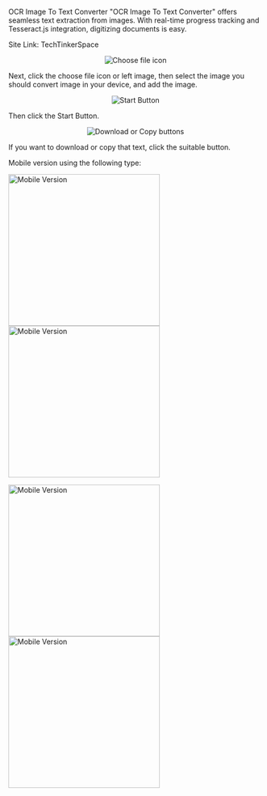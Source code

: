 OCR Image To Text Converter
"OCR Image To Text Converter" offers seamless text extraction from images. With real-time progress tracking and Tesseract.js integration, digitizing documents is easy.

Site Link: TechTinkerSpace

<p align="center">
  <img src="https://github.com/deemalvidarshana/OCR-Image-To-Text/assets/155978063/fd2a4df4-2a52-4f33-b985-c7d6fbc641c1" alt="Choose file icon">
</p>
Next, click the choose file icon or left image, then select the image you should convert image in your device, and add the image.

<p align="center">
  <img src="https://github.com/deemalvidarshana/OCR-Image-To-Text/assets/155978063/58eae5a4-9216-4642-8cfa-130a670c4a76" alt="Start Button">
</p>
Then click the Start Button.

<p align="center">
  <img src="https://github.com/deemalvidarshana/OCR-Image-To-Text/assets/155978063/b79961d8-e9af-4b32-83fd-a6f1188bc1b2" alt="Download or Copy buttons">
</p>
If you want to download or copy that text, click the suitable button.

Mobile version using the following type:

<p >
  <img src="https://github.com/deemalvidarshana/OCR-Image-To-Text/assets/155978063/2f3935b9-0c99-4d3c-ace3-074a92e26893" alt="Mobile Version" width="300">
  <img src="https://github.com/deemalvidarshana/OCR-Image-To-Text/assets/155978063/b0f47827-90a2-44d8-b4a2-bb0fb1edb585" alt="Mobile Version" width="300">
</p>
<p>
  <img src="https://github.com/deemalvidarshana/OCR-Image-To-Text/assets/155978063/eb91a680-e249-45b0-9f89-04b5bc7e5b77" alt="Mobile Version" width="300">
  <img src="https://github.com/deemalvidarshana/OCR-Image-To-Text/assets/155978063/e01a6730-f586-4721-83ee-cddb55e7e238" alt="Mobile Version" width="300">
</p>
